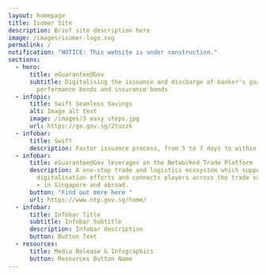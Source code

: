 ```yaml
---
layout: homepage
title: Isomer Site
description: Brief site description here
image: /images/isomer-logo.svg
permalink: /
notification: "NOTICE: This website is under construction."
sections:
  - hero:
      title: eGuarantee@Gov
      subtitle: Digitalising the issuance and discharge of banker's guarantee,
        performance bonds and insurance bonds
  - infopic:
      title: Swift Seamless Savings
      alt: Image alt text
      image: /images/3 easy steps.jpg
      url: https://go.gov.sg/2tuzzk
  - infobar:
      title: Swift
      description: Faster issuance process, from 5 to 7 days to within 1 day
  - infobar:
      title: eGuarantee@Gov leverages on the Networked Trade Platform
      description: A one-stop trade and logistics ecosystem which supports
        digitalisation efforts and connects players across the trade value chain
        - in Singapore and abroad.
      button: "Find out more here "
      url: https://www.ntp.gov.sg/home/
  - infobar:
      title: Infobar Title
      subtitle: Infobar Subtitle
      description: Infobar description
      button: Button Text
  - resources:
      title: Media Release & Infographics
      button: Resources Button Name
---
```

